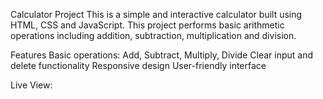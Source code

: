 Calculator Project
This is a simple and interactive calculator built using HTML, CSS and JavaScript. 
This project performs basic arithmetic operations including addition, subtraction, multiplication and division.


Features
Basic operations: Add, Subtract, Multiply, Divide
Clear input and delete functionality
Responsive design
User-friendly interface

Live View:
